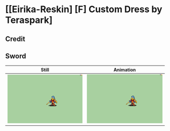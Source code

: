# [\[Eirika-Reskin\] \[F\] Custom Dress by Teraspark]

## Credit


	
## Sword

| Still | Animation |
| :---: | :-------: |
| ![Sword still](./Sword_000.png) | ![Sword animation](./Sword.gif) |
